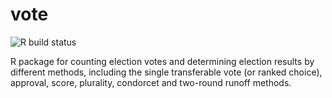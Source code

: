 # vote

![R build status](https://github.com/hanase/vote/workflows/R-CMD-check/badge.svg)

R package for counting election votes and determining election results by different methods, including the single transferable vote (or ranked choice), approval, score, plurality, condorcet and two-round runoff methods.


